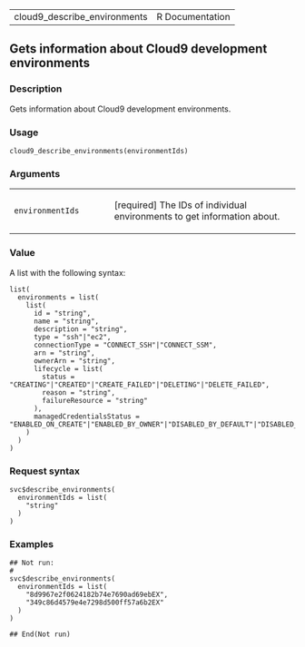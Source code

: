 <table style="width: 100%;">
<tbody>
<tr class="odd">
<td>cloud9_describe_environments</td>
<td style="text-align: right;">R Documentation</td>
</tr>
</tbody>
</table>

## Gets information about Cloud9 development environments

### Description

Gets information about Cloud9 development environments.

### Usage

    cloud9_describe_environments(environmentIds)

### Arguments

<table>
<colgroup>
<col style="width: 35%" />
<col style="width: 65%" />
</colgroup>
<tbody>
<tr class="odd">
<td><code
id="cloud9_describe_environments_:_environmentIds">environmentIds</code></td>
<td><p>[required] The IDs of individual environments to get information
about.</p></td>
</tr>
</tbody>
</table>

### Value

A list with the following syntax:

    list(
      environments = list(
        list(
          id = "string",
          name = "string",
          description = "string",
          type = "ssh"|"ec2",
          connectionType = "CONNECT_SSH"|"CONNECT_SSM",
          arn = "string",
          ownerArn = "string",
          lifecycle = list(
            status = "CREATING"|"CREATED"|"CREATE_FAILED"|"DELETING"|"DELETE_FAILED",
            reason = "string",
            failureResource = "string"
          ),
          managedCredentialsStatus = "ENABLED_ON_CREATE"|"ENABLED_BY_OWNER"|"DISABLED_BY_DEFAULT"|"DISABLED_BY_OWNER"|"DISABLED_BY_COLLABORATOR"|"PENDING_REMOVAL_BY_COLLABORATOR"|"PENDING_START_REMOVAL_BY_COLLABORATOR"|"PENDING_REMOVAL_BY_OWNER"|"PENDING_START_REMOVAL_BY_OWNER"|"FAILED_REMOVAL_BY_COLLABORATOR"|"FAILED_REMOVAL_BY_OWNER"
        )
      )
    )

### Request syntax

    svc$describe_environments(
      environmentIds = list(
        "string"
      )
    )

### Examples

    ## Not run: 
    # 
    svc$describe_environments(
      environmentIds = list(
        "8d9967e2f0624182b74e7690ad69ebEX",
        "349c86d4579e4e7298d500ff57a6b2EX"
      )
    )

    ## End(Not run)
